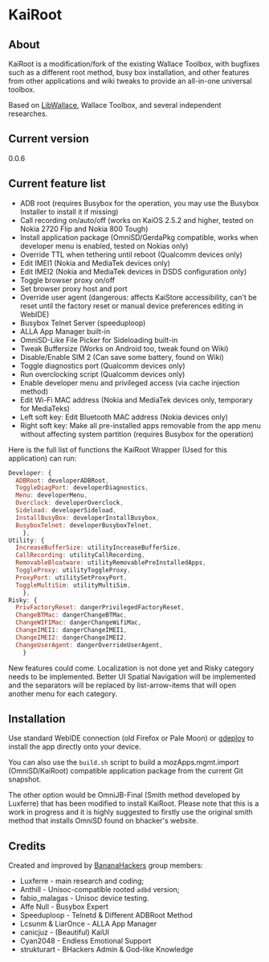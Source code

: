 # KaiRoot

## About

KaiRoot is a modification/fork of the existing Wallace Toolbox, with bugfixes such as a different root method, busy box installation, and other features from other applications and wiki tweaks to provide an all-in-one universal toolbox.

Based on [LibWallace](https://gist.github.com/plugnburn/00fa61006513cdb0a12adf61a6e425e1), Wallace Toolbox, and several independent researches.

## Current version

0.0.6

## Current feature list

- ADB root (requires Busybox for the operation, you may use the Busybox Installer to install it if missing)
- Call recording on/auto/off (works on KaiOS 2.5.2 and higher, tested on Nokia 2720 Flip and Nokia 800 Tough)
- Install application package (OmniSD/GerdaPkg compatible, works when developer menu is enabled, tested on Nokias only)
- Override TTL when tethering until reboot (Qualcomm devices only)
- Edit IMEI1 (Nokia and MediaTek devices only)
- Edit IMEI2 (Nokia and MediaTek devices in DSDS configuration only)
- Toggle browser proxy on/off
- Set browser proxy host and port
- Override user agent (dangerous: affects KaiStore accessibility, can't be reset until the factory reset or manual device preferences editing in WebIDE)
- Busybox Telnet Server (speeduploop)
- ALLA App Manager built-in
- OmniSD-Like File Picker for Sideloading built-in
- Tweak Buffersize (Works on Android too, tweak found on Wiki)
- Disable/Enable SIM 2 (Can save some battery, found on Wiki)
- Toggle diagnostics port (Qualcomm devices only)
- Run overclocking script (Qualcomm devices only)
- Enable developer menu and privileged access (via cache injection method)
- Edit Wi-Fi MAC address (Nokia and MediaTek devices only, temporary for MediaTeks)
- Left soft key: Edit Bluetooth MAC address (Nokia devices only)
- Right soft key: Make all pre-installed apps removable from the app menu without affecting system partition (requires Busybox for the operation)

Here is the full list of functions the KaiRoot Wrapper (Used for this application) can run:

```javascript
Developer: {
  ADBRoot: developerADBRoot,
  ToggleDiagPort: developerDiagnostics,
  Menu: developerMenu,
  Overclock: developerOverclock,
  Sideload: developerSideload,
  InstallBusyBox: developerInstallBusybox,
  BusyboxTelnet: developerBusyboxTelnet,
    },
Utility: {
  IncreaseBufferSize: utilityIncreaseBufferSize,
  CallRecording: utilityCallRecording,
  RemovableBloatware: utilityRemovablePreInstalledApps,
  ToggleProxy: utilityToggleProxy,
  ProxyPort: utilitySetProxyPort,
  ToggleMultiSim: utilityMultiSim,
    },
Risky: {
  PrivFactoryReset: dangerPrivilegedFactoryReset,
  ChangeBTMac: dangerChangeBTMac,
  ChangeWIFIMac: dangerChangeWifiMac,
  ChangeIMEI1: dangerChangeIMEI1,
  ChangeIMEI2: dangerChangeIMEI2,
  ChangeUserAgent: dangerOverrideUserAgent,
    }
``` 
New features could come. Localization is not done yet and Risky category needs to be implemented. Better UI Spatial Navigation will be implemented and the separators will be replaced by list-arrow-items that will open another menu for each category.

## Installation

Use standard WebIDE connection (old Firefox or Pale Moon) or [gdeploy](https://gitlab.com/suborg/gdeploy) to install the app directly onto your device.

You can also use the `build.sh` script to build a mozApps.mgmt.import (OmniSD/KaiRoot) compatible application package from the current Git snapshot. 

The other option would be OmniJB-Final (Smith method developed by Luxferre) that has been modified to install KaiRoot. Please note that this is a work in progress and it is highly suggested to firstly use the original smith method that installs OmniSD found on bhacker's website.

## Credits

Created and improved by [BananaHackers](https://bananahackers.net) group members:

- Luxferre - main research and coding;
- Anthill - Unisoc-compatible rooted `adbd` version;
- fabio_malagas - Unisoc device testing.
- Affe Null - Busybox Expert
- Speeduploop - Telnetd & Different ADBRoot Method
- Lcsunm & LiarOnce - ALLA App Manager
- canicjuz - (Beautiful) KaiUI
- Cyan2048 - Endless Emotional Support
- strukturart - BHackers Admin & God-like Knowledge
